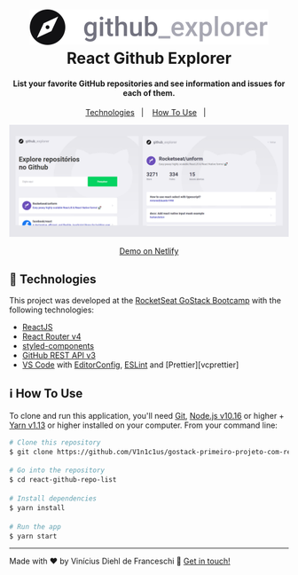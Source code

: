 <h1 align="center">
    <img alt="React Github Explorer" src="https://github.com/V1n1c1us/gostack-primeiro-projeto-com-react/blob/master/src/assets/logo.svg"/>
    <br>
    React Github Explorer
</h1>

<h4 align="center">
  List your favorite GitHub repositories and see information and issues for each of them.
</h4>

<p align="center">
  <a href="#rocket-technologies">Technologies</a>&nbsp;&nbsp;&nbsp;|&nbsp;&nbsp;&nbsp;
  <a href="#information_source-how-to-use">How To Use</a>&nbsp;&nbsp;&nbsp;|&nbsp;&nbsp;&nbsp;
</p>

![App Screenshot](https://github.com/V1n1c1us/gostack-primeiro-projeto-com-react/blob/master/src/assets/img_readme.png)
<p align="center">
  <a href="https://vgitexplorer.netlify.app/" target="_blank">
    Demo on Netlify
  </a>
</p>

## :rocket: Technologies

This project was developed at the [RocketSeat GoStack Bootcamp](https://rocketseat.com.br/bootcamp) with the following technologies:

-  [ReactJS](https://reactjs.org/)
-  [React Router v4](https://github.com/ReactTraining/react-router)
-  [styled-components](https://www.styled-components.com/)
-  [GitHub REST API v3](https://developer.github.com/v3/)
-  [VS Code][vc] with [EditorConfig][vceditconfig], [ESLint][vceslint] and [Prettier][vcprettier]
  
## :information_source: How To Use

To clone and run this application, you'll need [Git](https://git-scm.com), [Node.js v10.16][nodejs] or higher + [Yarn v1.13][yarn] or higher installed on your computer. From your command line:

```bash
# Clone this repository
$ git clone https://github.com/V1n1c1us/gostack-primeiro-projeto-com-react.git

# Go into the repository
$ cd react-github-repo-list

# Install dependencies
$ yarn install

# Run the app
$ yarn start
```

---

Made with ♥ by Vinícius Diehl de Franceschi :wave: [Get in touch!](https://www.linkedin.com/in/vin%C3%ADcius-diehl-de-franceschi-8557b3130/)

[nodejs]: https://nodejs.org/
[yarn]: https://yarnpkg.com/
[vc]: https://code.visualstudio.com/
[vceditconfig]: https://marketplace.visualstudio.com/items?itemName=EditorConfig.EditorConfig
[vceslint]: https://marketplace.visualstudio.com/items?itemName=dbaeumer.vscode-eslint
